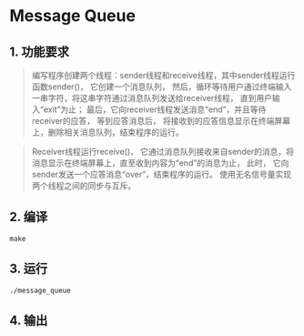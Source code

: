 # Message Queue
## 1. 功能要求
>编写程序创建两个线程：sender线程和receive线程，其中sender线程运行函数sender()， 它创建一个消息队列，
然后，循环等待用户通过终端输入一串字符，将这串字符通过消息队列发送给receiver线程， 直到用户输入“exit”为止；
最后，它向receiver线程发送消息“end”，并且等待receiver的应答，
等到应答消息后， 将接收到的应答信息显示在终端屏幕上，删除相关消息队列，结束程序的运行。

>Receiver线程运行receive()， 它通过消息队列接收来自sender的消息，将消息显示在终端屏幕上，直至收到内容为“end”的消息为止，
此时， 它向sender发送一个应答消息“over”，结束程序的运行。 使用无名信号量实现两个线程之间的同步与互斥。

## 2. 编译
```
make
```

## 3. 运行
```
./message_queue
```

## 4. 输出
```
```